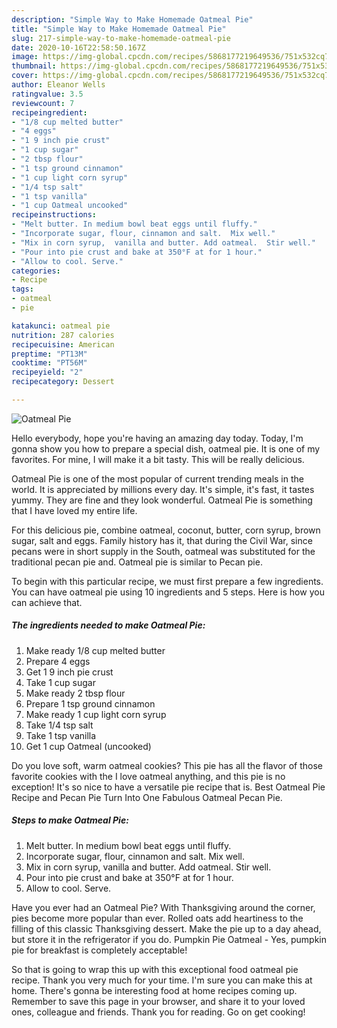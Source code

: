 ```yaml
---
description: "Simple Way to Make Homemade Oatmeal Pie"
title: "Simple Way to Make Homemade Oatmeal Pie"
slug: 217-simple-way-to-make-homemade-oatmeal-pie
date: 2020-10-16T22:58:50.167Z
image: https://img-global.cpcdn.com/recipes/5868177219649536/751x532cq70/oatmeal-pie-recipe-main-photo.jpg
thumbnail: https://img-global.cpcdn.com/recipes/5868177219649536/751x532cq70/oatmeal-pie-recipe-main-photo.jpg
cover: https://img-global.cpcdn.com/recipes/5868177219649536/751x532cq70/oatmeal-pie-recipe-main-photo.jpg
author: Eleanor Wells
ratingvalue: 3.5
reviewcount: 7
recipeingredient:
- "1/8 cup melted butter"
- "4 eggs"
- "1 9 inch pie crust"
- "1 cup sugar"
- "2 tbsp flour"
- "1 tsp ground cinnamon"
- "1 cup light corn syrup"
- "1/4 tsp salt"
- "1 tsp vanilla"
- "1 cup Oatmeal uncooked"
recipeinstructions:
- "Melt butter. In medium bowl beat eggs until fluffy."
- "Incorporate sugar, flour, cinnamon and salt.  Mix well."
- "Mix in corn syrup,  vanilla and butter. Add oatmeal.  Stir well."
- "Pour into pie crust and bake at 350°F at for 1 hour."
- "Allow to cool. Serve."
categories:
- Recipe
tags:
- oatmeal
- pie

katakunci: oatmeal pie 
nutrition: 287 calories
recipecuisine: American
preptime: "PT13M"
cooktime: "PT56M"
recipeyield: "2"
recipecategory: Dessert

---
```



![Oatmeal Pie](https://img-global.cpcdn.com/recipes/5868177219649536/751x532cq70/oatmeal-pie-recipe-main-photo.jpg)

Hello everybody, hope you're having an amazing day today. Today, I'm gonna show you how to prepare a special dish, oatmeal pie. It is one of my favorites. For mine, I will make it a bit tasty. This will be really delicious.

Oatmeal Pie is one of the most popular of current trending meals in the world. It is appreciated by millions every day. It's simple, it's fast, it tastes yummy. They are fine and they look wonderful. Oatmeal Pie is something that I have loved my entire life.

For this delicious pie, combine oatmeal, coconut, butter, corn syrup, brown sugar, salt and eggs. Family history has it, that during the Civil War, since pecans were in short supply in the South, oatmeal was substituted for the traditional pecan pie and. Oatmeal pie is similar to Pecan pie.


To begin with this particular recipe, we must first prepare a few ingredients. You can have oatmeal pie using 10 ingredients and 5 steps. Here is how you can achieve that.

<!--inarticleads1-->

##### The ingredients needed to make Oatmeal Pie:

1. Make ready 1/8 cup melted butter
1. Prepare 4 eggs
1. Get 1 9 inch pie crust
1. Take 1 cup sugar
1. Make ready 2 tbsp flour
1. Prepare 1 tsp ground cinnamon
1. Make ready 1 cup light corn syrup
1. Take 1/4 tsp salt
1. Take 1 tsp vanilla
1. Get 1 cup Oatmeal (uncooked)


Do you love soft, warm oatmeal cookies? This pie has all the flavor of those favorite cookies with the I love oatmeal anything, and this pie is no exception! It&#39;s so nice to have a versatile pie recipe that is. Best Oatmeal Pie Recipe and Pecan Pie Turn Into One Fabulous Oatmeal Pecan Pie. 

<!--inarticleads2-->

##### Steps to make Oatmeal Pie:

1. Melt butter. In medium bowl beat eggs until fluffy.
1. Incorporate sugar, flour, cinnamon and salt.  Mix well.
1. Mix in corn syrup,  vanilla and butter. Add oatmeal.  Stir well.
1. Pour into pie crust and bake at 350°F at for 1 hour.
1. Allow to cool. Serve.


Have you ever had an Oatmeal Pie? With Thanksgiving around the corner, pies become more popular than ever. Rolled oats add heartiness to the filling of this classic Thanksgiving dessert. Make the pie up to a day ahead, but store it in the refrigerator if you do. Pumpkin Pie Oatmeal - Yes, pumpkin pie for breakfast is completely acceptable! 

So that is going to wrap this up with this exceptional food oatmeal pie recipe. Thank you very much for your time. I'm sure you can make this at home. There's gonna be interesting food at home recipes coming up. Remember to save this page in your browser, and share it to your loved ones, colleague and friends. Thank you for reading. Go on get cooking!
